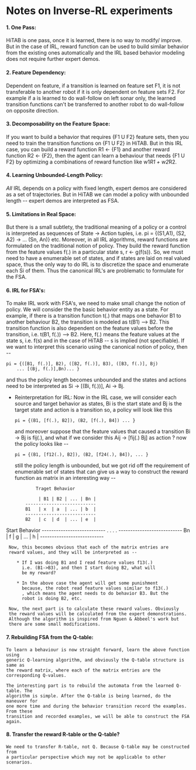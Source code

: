 Notes on Inverse-RL experiments
===============================

#### 1. One Pass:
 HiTAB is one pass, once it is learned, there is no way to modify/
 improve. But in the case of IRL, reward function can be used to 
 build similar behavior from the existing ones automatically and 
 the IRL based behavior modeling does not require further expert 
 demos.

#### 2. Feature Dependency:
 Dependent on feature, if a transition is learned on feature set 
 F1, it is not transferable to another robot if it is only dependent 
 on feature sets F2. For example if a is learned to do wall-follow on 
 left sonar only, the learned transition functions can't be transferred 
 to another robot to do wall-follow on opposite direction.

#### 3. Decomposability on the Feature Space:
 If you want to build a behavior that requires {F1 U F2} feature sets, 
 then you need to train the transition functions on {F1 U F2} in HiTAB. 
 But in this IRL case, you can build a reward function R1 <- {F1} and 
 another reward function R2 <- {F2}, then the agent can learn a behaviour 
 that needs {F1 U F2} by optimizing a combinations of reward function like 
 w1*R1 + w2*R2.

#### 4. Learning Unbounded-Length Policy:
 *All* IRL depends on a policy with fixed length, expert demos are 
 considered as a set of trajectories. But in HiTAB we can model a 
 policy with unbounded length -- expert demos are interpreted as 
 FSA. 

#### 5. Limitations in Real Space:
 But there is a small subtlety, the traditional meaning of a policy 
 or a control is interpreted as sequences of State -> Action tuples,
 i.e. pi = {(S1,A1), (S2, A2) -> ... (Sn, An)} etc. Moreover, in all 
 IRL algorithms, reward functions are formulated on the traditional 
 notion of policy. They build the reward function from the feature 
 values f(.) in a particular state s, r <- g(f(s)). So, we must need to 
 have a enumerable set of states, and if states are laid on real valued
 space, thus the only way to do IRL is to discretize the space and
 enumerate each Si of them. Thus the canonical IRL's are problematic
 to formulate for the FSA.

#### 6. IRL for FSA's:
 To make IRL work with FSA's, we need to make small change the notion of
 policy. We will consider the the basic behavior entity as a state. For 
 example, if there is a transition function t(.) that maps one behavior B1
 to another behaviour B2, the transition is modeled as t(B1) --> B2. This 
 transition function is also dependent on the feature values before the 
 transition, i.e. t(B1, f(.)) --> B2. Here, f(.) means the feature values 
 at the state s, i.e. f(s) and in the case of HiTAB -- s is implied (not 
 specifiable). If we want to interpret this scenario using the canonical 
 notion of policy, then -- 
 	
 	pi = {([B1, f(.)], B2), ([B2, f(.)], B3), ([B3, f(.)], Bj)
 		... [(Bj, f(.)],Bn)... }
 
 and thus the policy length becomes unbounded and the states and actions 
 need to be interpreted as Si -> [(Bi, f(.))], Ai -> Bj.

  * Reinterpretation for IRL:
     Now in the IRL case, we will consider each source and target 
     behavior as states, Bi is the start state and Bj is the target 
     state and action is a transition so, a policy will look like this
     
     	pi = {(B1, [f(.), B2]), (B2, [f(.), B4]) ... }
     
     and moreover suppose that the feature values that caused a
     transition Bi -> Bj is fij(.), and what if we consider this 
     Aij -> [fij(.) Bj] as action ? now the policy looks like --
     
     	pi = {(B1, [f12(.), B2]), (B2, [f24(.), B4]), ... } 
     
     still the policy length is unbounded, but we got rid off the 
     requirement of enumerable set of states that can give us a way 
     to construct the reward function as matrix in an interesting 
     way --
     
     			Traget Behavior
     
     		     | B1 | B2 | ... | Bn |
     		---------------------------
     		B1   | x  | a  | ... | b  |
     		---------------------------
     		B2   | c  | d  | ... | e  |
Start Behavior 	---------------------------
     		.			.
     		.			.
     		---------------------------
     		Bn   | f  | g  | ... | h  |
     		---------------------------
     
     Now, this becomes obvious that each of the matrix entries are
     reward values, and they will be interpreted as --
     
        * If I was doing B1 and I read feature values f13(.)
     	  i.e. (B1->B3), and then I start doing B2, what will 
     	  be my reward?
     
     	* In the above case the agent will get some punishment
     	  because, the robot read feature values similar to f13(.)
     	  , which means the agent needs to do behavior B3. But the
     	  robot is doing B2, etc.
     
     Now, the next part is to calculate these reward values. Obviously
     the reward values will be calculated from the expert demonstrations.
     Although the algorithm is inspired from Nguen & Abbeel's work but
     there are some small modifications.  		
	 
#### 7. Rebuilding FSA from the Q-table:
	To learn a behaviour is now straight forward, learn the above function using 
	generic Q-learning algorithm, and obviously the Q-table structure is same as
	the reward matrix, where each of the matrix entries are the corresponding Q-values. 

	The interesting part is to rebuild the automata from the learned Q-table. The 
	algorithm is simple. After the Q-table is being learned, do the maneuver for 
	one more time and during the behavior transition record the examples. From these
	transition and recorded examples, we will be able to construct the FSA again.

#### 8. Transfer the reward R-table or the Q-table?
	We need to transfer R-table, not Q. Because Q-table may be constructed from
	a particular perspective which may not be applicable to other scenarios. 
